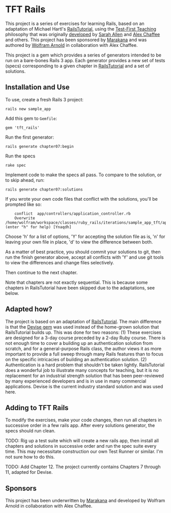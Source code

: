 TFT Rails
=========

This project is a series of exercises for learning Rails, based on an adaptation of Michael Hartl's [RailsTutorial],
using the [Test-First Teaching][tft] philosophy that was originally [developed][tft_preso] by [Sarah Allen][sarah] and [Alex Chaffee][alex] and others.
This project has been sponsored by [Marakana] and was authored by [Wolfram Arnold][wolf] in collaboration with Alex Chaffee.

This project is a gem which provides a series of generators intended to be run on a bare-bones Rails 3 app. Each
generator provides a new set of tests (specs) corresponding to a given chapter in [RailsTutorial] and a set of
solutions.

Installation and Use
--------------------

To use, create a fresh Rails 3 project:

    rails new sample_app

Add this gem to `Gemfile`:

    gem 'tft_rails'

Run the first generator:

    rails generate chapter07:begin

Run the specs

    rake spec

Implement code to make the specs all pass.  To compare to the solution, or to skip ahead, run:

    rails generate chapter07:solutions

If you wrote your own code files that conflict with the solutions, you'll be prompted like so:

        conflict  app/controllers/application_controller.rb
        Overwrite /home/wolfram/workspace/classes/ruby_rails/iterations/sample_app_tft/app/controllers/application_controller.rb? (enter "h" for help) [Ynaqdh]

Choose 'h' for a list of options, 'Y' for accepting the solution file as is, 'n' for leaving your own file in place, 'd' to view the difference between both.

As a matter of best practice, you should commit your solutions to git, then run the finish generator above, accept all conflicts with 'Y' and use git tools
to view the differences and change files selectively.

Then continue to the next chapter.

Note that chapters are not exactly sequential. This is because some chapters in RailsTutorial have been skipped due to
the adaptations, see below.

Adapted how?
------------

The project is based on an adaptation of [RailsTutorial]. The main difference is that the [Devise gem][devise] was used
instead of the home-grown solution that RailsTutorial builds up. This was done for two reasons: (1) These exercises
are designed for a 3-day course preceded by a 2-day Ruby course. There is not enough time to cover a building up an
authentication solution from scratch, and for a general-purpose Rails class, the author views it as more important
to provide a full sweep through many Rails features than to focus on the specific intricacies of building an
authentication solution. (2) Authentication is a hard problem that shouldn't be taken lightly. RailsTutorial does
a wonderful job to illustrate many concepts for teaching, but it is no replacement for an industrial strength solution
that has been peer-reviewed by many experienced developers and is in use in many commercial applications. Devise is the
current industry standard solution and was used here.

Adding to TFT Rails
-------------------

To modify the exercises, make your code changes, then run all chapters in
successive order in a few rails app. After every solutions generator, the
specs should run clean.

TODO: Rig up a test suite which will create a new rails app, then install
all chapters and solutions in successive order and run the spec suite every time.
This may necessitate construction our own Test Runner or similar. I'm not
sure how to do this.

TODO: Add Chapter 12. The project currently contains Chapters 7 through 11, adapted for Devise.

Sponsors
--------

This project has been underwritten by [Marakana] and developed by Wolfram Arnold in collaboration with Alex Chaffee.

[RailsTutorial]: http://railstutorial.org "Rails Tutorial"
[tft]: http://testfirst.org/ "Test-First Teaching"
[tft_preso]: http://www.slideshare.net/sarah.allen/test-first-teaching "TFT Presentation by Sarah Allen and Alex Chaffee"
[sarah]: http://blazingcloud.net "Sarah Allen, Founder of Blazing Cloud"
[alex]: http://alexch.github.com/ "Alex Chaffee"
[wolf]: http://www.rubyfocus.biz "Wolfram Arnold, Founder of RubyFocus"
[devise]: https://github.com/plataformatec/devise "Devise on Github"
[Marakana]: http://marakana.com "Marakana.com"
